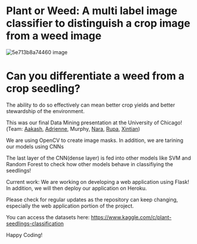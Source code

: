 # Plant or Weed: A multi label image classifier to distinguish a crop image from a weed image

![5e713b8a74460 image](https://user-images.githubusercontent.com/66754032/94639081-044bd180-02a1-11eb-9922-391bc4d1f25b.jpg)

# Can you differentiate a weed from a crop seedling?

The ability to do so effectively can mean better crop yields and better stewardship of the environment.

This was our final Data Mining presentation at the University of Chicago!(Team: [Aakash](https://www.linkedin.com/in/aakash-pahuja16/), [Adrienne](https://www.linkedin.com/in/adrienneywang/), Murphy, [Nara](https://www.linkedin.com/in/narasimha-kamath-ardi-133169132/), [Rupa](https://www.linkedin.com/in/satarupa-ghosh-pmp-1413634/), [Xintian](https://www.linkedin.com/in/xintiansu/))

We are using OpenCV to create image masks. In addition, we are tarining our models using CNNs 

The last layer of the CNN(dense layer) is fed into other models like SVM and Random Forest to check how other models behave in classifiying the seedlings!

Current work: We are working on developing a web application using Flask! In addition, we will then deploy our application on Heroku.

Please check for regular updates as the repository can keep changing, especially the web application portion of the project.

You can access the datasets here: https://www.kaggle.com/c/plant-seedlings-classification

Happy Coding!
